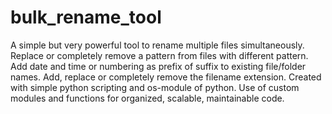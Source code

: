 # bulk_rename_tool
A simple but very powerful tool to rename multiple files simultaneously. Replace or completely remove a pattern from files with different pattern. Add date and time or numbering as prefix of suffix to existing file/folder names. Add, replace or completely remove the filename extension. Created with simple python scripting and os-module of python. Use of custom modules and functions  for organized, scalable, maintainable code.
